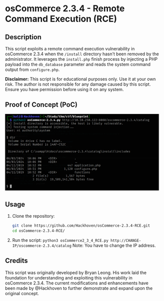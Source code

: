 # osCommerce 2.3.4 - Remote Command Execution (RCE)

## Description

This script exploits a remote command execution vulnerability in osCommerce 2.3.4 when the `/install` directory hasn't been removed by the administrator. It leverages the `install.php` finish process by injecting a PHP payload into the `db_database` parameter and reads the system command output from `configure.php`.

**Disclaimer:** This script is for educational purposes only. Use it at your own risk. The author is not responsible for any damage caused by this script. Ensure you have permission before using it on any system.

## Proof of Concept (PoC)

![PoC Image](osCommerce-RCE.png)

## Usage

1. Clone the repository:  
   ```bash
   git clone https://github.com/Hackhoven/osCommerce-2.3.4-RCE.git
   cd osCommerce-2.3.4-RCE/
   ```
2. Run the script:   `python3 osCommerce2_3_4_RCE.py http://CHANGE-IP/oscommerce-2.3.4/catalog`
Note: You have to change the IP address.

## Credits

This script was originally developed by Bryan Leong. His work laid the foundation for understanding and exploiting this vulnerability in osCommerce 2.3.4. The current modifications and enhancements have been made by @Hackhoven to further demonstrate and expand upon the original concept.


